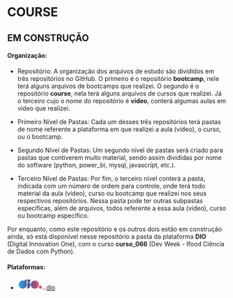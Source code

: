 # COURSE

## EM CONSTRUÇÃO

#### Organização:
- Repositório: A organização dos arquivos de estudo são divididos em três repositórios no GitHub. O primeiro é o repositório **bootcamp**, nele terá alguns arquivos de bootcamps que realizei. O segundo é o repositório **course**, nela terá alguns arquivos de cursos que realizei. Já o terceiro cujo o nome do repositório é **video**, conterá algumas aulas em vídeo que realizei.

- Primeiro Nível de Pastas: Cada um desses três repositórios terá pastas de nome referente a plataforma em que realizei a aula (vídeo), o curso, ou o bootcamp.
- Segundo Nível de Pastas: Um segundo nível de pastas será criado para pastas que contiverem muito material, sendo assim divididas por nome do software (python, power_bi, mysql, javascript, etc.). 
- Terceiro Nível de Pastas: Por fim, o terceiro nível conterá a pasta, indicada com um número de ordem para controle, onde terá todo material da aula (vídeo), curso ou bootcamp que realizei nos seus respectivos repositórios. Nessa pasta pode ter outras subpastas específicas, além de arquivos, todos referente a essa aula (vídeo), curso ou bootcamp específico.

Por enquanto, como este repositório e os outros dois estão em construção ainda, só está disponível nesse repositório a pasta da plataforma **DIO** (Digital Innovation One), com o curso **curso_066** (Dev Week - Ifood Ciência de Dados com Python).

#### Plataformas:
- <a href="./dio"><img src="./outros/logos/plataforma/dio.jpeg" alt="dio" width="auto" height="25">dio</a>